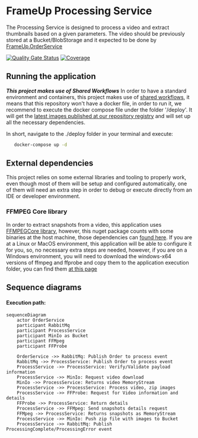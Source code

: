 # FrameUp Processing Service

The Processing Service is designed to process a video and extract thumbnails based on a given parameters. The video should be previously stored at a Bucket/BlobStorage and it expected to be done by [FrameUp.OrderService](https://github.com/Team-One-Pos-Tech/FrameUp.OrderService)

[![Quality Gate Status](https://sonarcloud.io/api/project_badges/measure?project=Team-One-Pos-Tech_FrameUp.ProcessService&metric=alert_status)](https://sonarcloud.io/summary/new_code?id=Team-One-Pos-Tech_FrameUp.ProcessService)
[![Coverage](https://sonarcloud.io/api/project_badges/measure?project=Team-One-Pos-Tech_FrameUp.ProcessService&metric=coverage)](https://sonarcloud.io/summary/new_code?id=Team-One-Pos-Tech_FrameUp.ProcessService)

## Running the application

***This project makes use of Shared Workflows***
In order to have a standard environment and containers, this project makes use of [shared workflows](https://github.com/Team-One-Pos-Tech/FrameUp.OrderService), it means that this repository won't have a docker file, in order to run it, we recommend to execute the docker compose file under the folder '/deploy'.
It will get the [latest images published at our repository registry](https://github.com/orgs/Team-One-Pos-Tech/packages?repo_name=FrameUp.ProcessService) and will set up all the necessary dependencies.

In short, navigate to the ./deploy folder in your terminal and execute:

```sh
   docker-compose up -d
```

## External dependencies 
This project relies on some external libraries and tooling to properly work, even though most of them will be setup and configured automatically, one of them will need an extra step in order to debug or execute directly from an IDE or developer environment.

### FFMPEG Core library
In order to extract snapshots from a video, this application uses [FFMPEGCore library](https://github.com/rosenbjerg/FFMpegCore), however, this nuget package counts with some binaries at the host machine, those dependencies can [found here](https://github.com/rosenbjerg/FFMpegCore?tab=readme-ov-file#installation).
If you are at a Linux or MacOS environment, this application will be able to configure it for you, so, no necessary extra steps are needed, however, if you are on a Windows environment, you will need to download the windows-x64 versions of ffmpeg and ffprobe and copy them to the application execution folder, you can find them [at this page](https://ffbinaries.com/downloads) 

## Sequence diagrams


#### Execution path:

```mermaid
sequenceDiagram
    actor OrderService
    participant RabbitMq
    participant ProcessService
    participant MinIo as Bucket
    participant FFMpeg
    participant FFProbe
    
    OrderService ->> RabbitMq: Publish Order to process event
    RabbitMq ->> ProcessService: Publish Order to process event
    ProcessService ->> ProcessService: Verify/Validate payload information
    ProcessService ->> MinIo: Request video download
    MinIo ->> ProcessService: Returns video MemoryStream
    ProcessService ->> ProcessService: Process video, zip images
    ProcessService ->> FFProbe: Request for Video information and details
    FFProbe ->> ProcessService: Return details
    ProcessService ->> FFMpeg: Send snapshots details request
    FFMpeg ->> ProcessService: Returns snapshots as MemoryStream
    ProcessService ->> MinIo: Push zip file with images to Bucket
    ProcessService ->> RabbitMq: Publish ProcessingComplete/ProcessingError event
```

